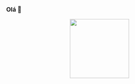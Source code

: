 ### Olá 👋
<div align="center">
 <a href="https://github.com/Gryzs">
  <img height="160em" src="https://lanyard.cnrad.dev/api/344158870740008960?borderRadius=5px&hideTimestamp=true&hideUser=true">
</div>
